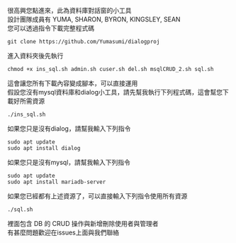 很高興您點進來，此為資料庫對話窗的小工具
<br>
設計團隊成員有 YUMA, SHARON, BYRON, KINGSLEY, SEAN
<br>
您可以透過指令下載完整程式碼
<br>
```
git clone https://github.com/Yumasumi/dialogproj
```

進入資料夾後先執行
<br>
```
chmod +x ins_sql.sh admin.sh cuser.sh del.sh msqlCRUD_2.sh sql.sh
```

這會讓您所有下載內容變成腳本，可以直接運用
<br>
假設您沒有mysql資料庫和dialog小工具，請先幫我執行下列程式碼，這會幫您下載好所需資源
<br>
```
./ins_sql.sh
```

如果您只是沒有dialog，請幫我輸入下列指令
<br>
```
sudo apt update
sudo apt install dialog
```

如果您只是沒有mysql，請幫我輸入下列指令
```
sudo apt update
sudo apt install mariadb-server
```

如果您已經都有上述資源了，可以直接輸入下列指令使用所有資源
```
./sql.sh
```

裡面包含 DB 的 CRUD 操作與新增刪除使用者與管理者
<br>
有甚麼問題歡迎在issues上面與我們聯絡
